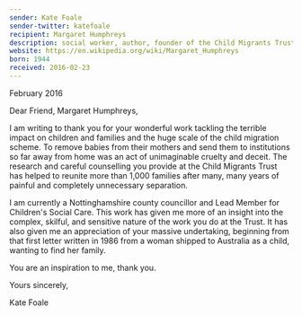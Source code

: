 ```yaml
---
sender: Kate Foale
sender-twitter: katefoale
recipient: Margaret Humphreys
description: social worker, author, founder of the Child Migrants Trust
website: https://en.wikipedia.org/wiki/Margaret_Humphreys
born: 1944
received: 2016-02-23
---
```


February 2016

Dear Friend, Margaret Humphreys,

I am writing to thank you for your wonderful work tackling the terrible impact on children and families and the huge scale of the child migration scheme.
To remove babies from their mothers and send them to institutions so far away from home was an act of unimaginable cruelty and deceit. The research and careful counselling you provide at the Child Migrants Trust has helped to reunite more than 1,000 families after many, many years of painful and completely unnecessary separation.

I am currently a Nottinghamshire county councillor and Lead Member for Children's Social Care. This work has given me more of an insight into the complex, skilful, and sensitive nature of the work you do at the Trust. It has also given me an appreciation of your massive undertaking, beginning from that first letter written in 1986 from a woman shipped to Australia as a child, wanting to find her family.

You are an inspiration to me, thank you.

Yours sincerely,

Kate Foale
